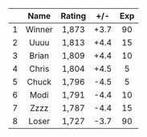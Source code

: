 | |Name|Rating|+/-|Exp|
|-|:--:|:----:|:-:|:-:|
|1|Winner|1,873|+3.7|90|
|2|Uuuu|1,813|+4.4|15|
|3|Brian|1,809|+4.4|10|
|4|Chris|1,804|+4.5|5|
|5|Chuck|1,796|-4.5|5|
|6|Modi|1,791|-4.4|10|
|7|Zzzz|1,787|-4.4|15|
|8|Loser|1,727|-3.7|90|
